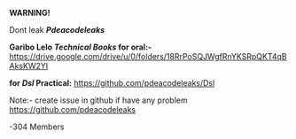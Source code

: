 **WARNING!**

Dont leak **_Pdeacodeleaks_**

**Garibo Lelo _Technical Books_ for oral:-**
https://drive.google.com/drive/u/0/folders/18RrPoSQJWgfRnYKSRpQKT4qBAksKW2YI

**for _Dsl_ Practical:**
https://github.com/pdeacodeleaks/Dsl

Note:- create issue in github if have any problem
https://github.com/pdeacodeleaks

-304 Members 
